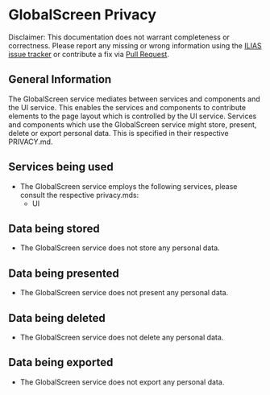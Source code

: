 # GlobalScreen Privacy
Disclaimer: This documentation does not warrant completeness or correctness. Please report any missing or wrong information using the [ILIAS issue tracker](https://mantis.ilias.de) or contribute a fix via [Pull Request](docs/development/contributing.md#pull-request-to-the-repositories).

## General Information
The GlobalScreen service mediates between services and components and the UI service. This enables the services and components to contribute elements to the page layout which is controlled by the UI service. Services and components which use the GlobalScreen service might store, present, delete or export personal data. This is specified in their respective PRIVACY.md.

## Services being used
- The GlobalScreen service employs the following services, please consult the respective privacy.mds:
    - UI

## Data being stored
- The GlobalScreen service does not store any personal data.

## Data being presented
- The GlobalScreen service does not present any personal data.

## Data being deleted
- The GlobalScreen service does not delete any personal data.

## Data being exported
- The GlobalScreen service does not export any personal data.
